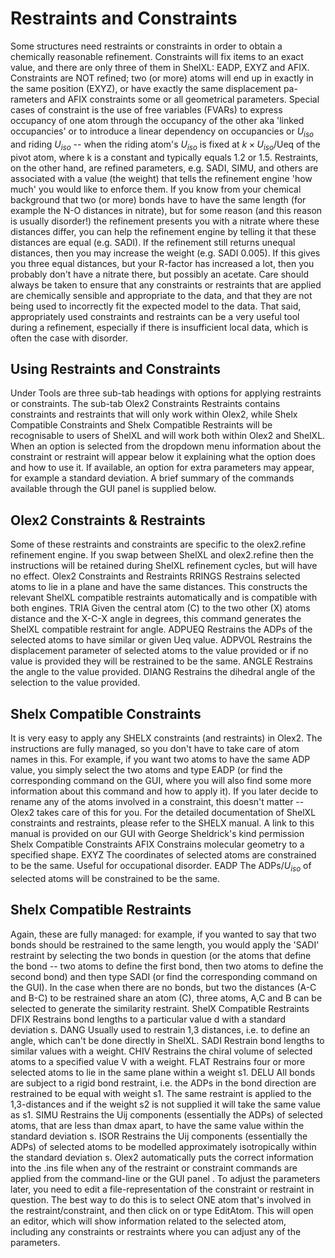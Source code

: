 # Restraints and Constraints
Some structures need restraints or constraints in order to obtain a chemically reasonable refinement. Constraints will fix items to an exact value, and there are only three of them in ShelXL: EADP, EXYZ and AFIX. Constraints are NOT refined; two (or more) atoms will end up in exactly in the same position (EXYZ), or have exactly the same displacement pa-rameters and AFIX constraints some or all geometrical parameters. Special cases of constraint is the use of free variables (FVARs) to express occupancy of one atom through the occupancy of the other aka 'linked occupancies' or to introduce a linear dependency on occupancies or $U_{iso}$ and riding $U_{iso}$ -- when the riding atom's $U_{iso}$ is fixed at $k \times U_{iso}$/Ueq of the pivot atom, where k is a constant and typically equals 1.2 or 1.5.
Restraints, on the other hand, are refined parameters, e.g. SADI, SIMU, and others are associated with a value (the weight) that tells the refinement engine 'how much' you would like to enforce them. If you know from your chemical background that two (or more) bonds have to have the same length (for example the N-O distances in nitrate), but for some reason (and this reason is usually disorder!) the refinement presents you with a nitrate where these distances differ, you can help the refinement engine by telling it that these distances are equal (e.g. SADI). If the refinement still returns unequal distances, then you may increase the weight (e.g. SADI 0.005). If this gives you three equal distances, but your R-factor has increased a lot, then you probably don't have a nitrate there, but possibly an acetate.
Care should always be taken to ensure that any constraints or restraints that are applied are chemically sensible and appropriate to the data, and that they are not being used to incorrectly fit the expected model to the data. That said, appropriately used constraints and restraints can be a very useful tool during a refinement, especially if there is insufficient local data, which is often the case with disorder.

## Using Restraints and Constraints
Under Tools are three sub-tab headings with options for applying restraints or constraints. The sub-tab Olex2 Constraints Restraints contains constraints and restraints that will only work within Olex2, while Shelx Compatible Constraints and Shelx Compatible Restraints will be recognisable to users of ShelXL and will work both within Olex2 and ShelXL. When an option is selected from the dropdown menu information about the constraint or restraint will appear below it explaining what the option does and how to use it. If available, an option for extra parameters may appear, for example a standard deviation. A brief summary of the commands available through the GUI panel is supplied below.

## Olex2 Constraints & Restraints
Some of these restraints and constraints are specific to the olex2.refine refinement engine. If you swap between ShelXL and olex2.refine then the instructions will be retained during ShelXL refinement cycles, but will have no effect.
Olex2 Constraints and Restraints
RRINGS 	Restrains selected atoms to lie in a plane and have the same distances. This constructs the relevant ShelXL compatible restraints automatically and is compatible with both engines.
TRIA 	Given the central atom (C) to the two other (X) atoms distance and the X-C-X angle in degrees, this command generates the ShelXL compatible restraint for angle.
ADPUEQ 	Restrains the ADPs of the selected atoms to have similar or given Ueq value.
ADPVOL 	Restrains the displacement parameter of selected atoms to the value provided or if no value is provided they will be restrained to be the same.
ANGLE 	Restrains the angle to the value provided.
DIANG 	Restrains the dihedral angle of the selection to the value provided.

## Shelx Compatible Constraints
It is very easy to apply any SHELX constraints (and restraints) in Olex2. The instructions are fully managed, so you don't have to take care of atom names in this. For example, if you want two atoms to have the same ADP value, you simply select the two atoms and type EADP (or find the corresponding command on the GUI, where you will also find some more information about this command and how to apply it). If you later decide to rename any of the atoms involved in a constraint, this doesn't matter -- Olex2 takes care of this for you.
For the detailed documentation of ShelXL constraints and restraints, please refer to the SHELX manual. A link to this manual is provided on our GUI with George Sheldrick's kind permission
Shelx Compatible Constraints
AFIX 	Constrains molecular geometry to a specified shape.
EXYZ 	The coordinates of selected atoms are constrained to be the same. Useful for occupational disorder.
EADP 	 The ADPs/$U_{iso}$ of selected atoms will be constrained to be the same.

## Shelx Compatible Restraints
Again, these are fully managed: for example, if you wanted to say that two bonds should be restrained to the same length, you would apply the 'SADI' restraint by selecting the two bonds in question (or the atoms that define the bond -- two atoms to define the first bond, then two atoms to define the second bond) and then type SADI (or find the corresponding command on the GUI). In the case when there are no bonds, but two the distances (A-C and B-C) to be restrained share an atom (C), three atoms, A,C and B can be selected to generate the similarity restraint. 
ShelX Compatible Restraints
DFIX	Restrains bond lengths to a particular value d with a standard deviation s.
DANG 	Usually used to restrain 1,3 distances, i.e. to define an angle, which can't be done directly in ShelXL.
SADI 	Restrain bond lengths to similar values with a weight.
CHIV 	Restrains the chiral volume of selected atoms to a specified value V with a weight.
FLAT 	Restrains four or more selected atoms to lie in the same plane within a weight s1.
DELU 	All bonds are subject to a rigid bond restraint, i.e. the ADPs in the bond direction are restrained to be equal with weight s1. The same restraint is applied to the 1,3-distances and if the weight s2 is not supplied it will take the same value as s1.
SIMU 	Restrains the Uij components (essentially the ADPs) of selected atoms, that are less than dmax apart, to have the same value within the standard deviation s.
ISOR 	Restrains the Uij components (essentially the ADPs) of selected atoms to be modelled approximately isotropically within the standard deviation s.
Olex2 automatically puts the correct information into the .ins file when any of the restraint or constraint commands are applied from the command-line or the GUI panel . To adjust the parameters later, you need to edit a file-representation of the constraint or restraint in question. The best way to do this is to select ONE atom that's involved in the restraint/constraint, and then click on   or type EditAtom. This will open an editor, which will show information related to the selected atom, including any constraints or restraints where you can adjust any of the parameters.